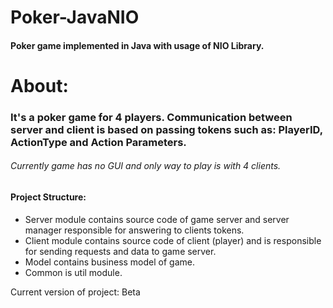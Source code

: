 # Poker-JavaNIO
#### Poker game implemented in Java with usage of NIO Library.

# About:
### It's a poker game for 4 players. Communication between server and client is based on passing tokens such as: PlayerID, ActionType and Action Parameters.
###### Currently game has no GUI and only way to play is with 4 clients.


#### Project Structure:
- Server module contains source code of game server and server manager responsible for answering to clients tokens.
- Client module contains source code of client (player) and is responsible for sending requests and data to game server.
- Model contains business model of game.
- Common is util module.


Current version of project: Beta
